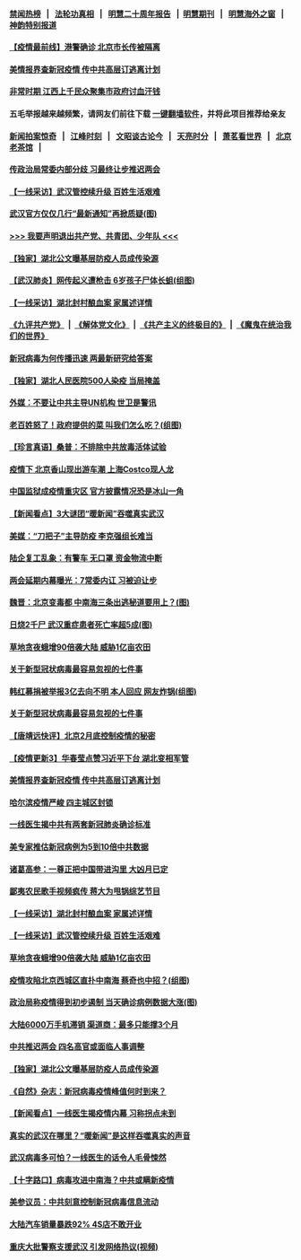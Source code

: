 #### [禁闻热榜](热点新闻.md?=0)  &nbsp;&nbsp;|&nbsp;&nbsp; [法轮功真相](https://github.com/gfw-breaker/truth/blob/master/README.md?=0) &nbsp;&nbsp;|&nbsp;&nbsp; [明慧二十周年报告](https://github.com/gfw-breaker/mh-reports/blob/master/README.md?=0) &nbsp;&nbsp;|&nbsp;&nbsp;[明慧期刊](https://github.com/gfw-breaker/mh-qikan) &nbsp;&nbsp;|&nbsp;&nbsp; [明慧海外之窗](https://github.com/gfw-breaker/mh-news/blob/master/README.md?=0) &nbsp;&nbsp;|&nbsp;&nbsp; [神韵特别报道](https://github.com/gfw-breaker/mh-news/blob/master/shenyun.md?=0)
#### [ 【疫情最前线】港警确诊 北京市长传被隔离](https://github.com/gfw-breaker/banned-news/blob/master/pages/nsc413/n11886872.md)
#### [ 美情报界查新冠疫情 传中共高层订逃离计划](https://github.com/gfw-breaker/banned-news/blob/master/pages/nf4514/n11888161.md)
#### [ 非常时期 江西上千民众聚集市政府讨血汗钱](https://github.com/gfw-breaker/banned-news/blob/master/pages/nf4514/n11886708.md)
#### 五毛举报越来越频繁，请网友们前往下载 [一键翻墙软件](https://github.com/gfw-breaker/ssr-accounts)，并将此项目推荐给亲友
#### [新闻拍案惊奇](https://github.com/gfw-breaker/banned-news/blob/master/pages/link4.md) &nbsp;&nbsp;|&nbsp;&nbsp; [江峰时刻](https://github.com/gfw-breaker/banned-news/blob/master/pages/link4.md) &nbsp;&nbsp;|&nbsp;&nbsp; [文昭谈古论今](https://github.com/gfw-breaker/banned-news/blob/master/pages/link4.md) &nbsp;&nbsp;|&nbsp;&nbsp; [天亮时分](https://github.com/gfw-breaker/banned-news/blob/master/pages/link4.md) &nbsp;&nbsp;|&nbsp;&nbsp; [萧茗看世界](https://github.com/gfw-breaker/banned-news/blob/master/pages/link4.md) &nbsp;&nbsp;|&nbsp;&nbsp; [北京老茶馆](https://github.com/gfw-breaker/banned-news/blob/master/pages/link4.md) &nbsp;&nbsp;|&nbsp;&nbsp; 
#### [ 传政治局常委内部分歧 习最终让步推迟两会](https://github.com/gfw-breaker/banned-news/blob/master/pages/nsc413/n11887071.md)
#### [ 【一线采访】武汉管控续升级 百姓生活艰难](https://github.com/gfw-breaker/banned-news/blob/master/pages/nf4514/n11886970.md)
#### [ 武汉官方仅仅几行“最新通知”再掀质疑(图)](https://github.com/gfw-breaker/banned-news/blob/master/pages/p1/924012.md)
#### [>>> 我要声明退出共产党、共青团、少年队 <<<](https://github.com/begood0513/goodnews/blob/master/quit/letter.md) 
#### [ 【独家】湖北公文曝基层防疫人员成传染源](https://github.com/gfw-breaker/banned-news/blob/master/pages/nf4514/n11887125.md)
#### [ 【武汉肺炎】网传起义遭枪击 6岁孩子尸体长蛆(组图)](https://github.com/gfw-breaker/banned-news/blob/master/pages/p1/924004.md)
#### [ 【一线采访】湖北封村酿血案 家属述详情](https://github.com/gfw-breaker/banned-news/blob/master/pages/nf4514/n11888368.md)
#### [《九评共产党》](https://github.com/begood0513/9ping.md/blob/master/README.md) &nbsp;|&nbsp; [《解体党文化》](../../../../jtdwh.md/blob/master/README.md)  &nbsp;|&nbsp; [《共产主义的终极目的》](../../../../gczydzjmd.md/blob/master/README.md) &nbsp;|&nbsp; [《魔鬼在统治我们的世界》](../../../../mgztzwmdsj.md/blob/master/README.md) 
#### [ 新冠病毒为何传播迅速 两最新研究给答案](https://github.com/gfw-breaker/banned-news/blob/master/pages/nf4514/n11886505.md)
#### [ 【独家】湖北人民医院500人染疫 当局掩盖](https://github.com/gfw-breaker/banned-news/blob/master/pages/nf4514/n11888080.md)
#### [ 外媒：不要让中共主导UN机构 世卫是警讯](https://github.com/gfw-breaker/banned-news/blob/master/pages/nf4514/n11886401.md)
#### [ 老百姓怒了！政府提供的菜 叫我们怎么吃？(组图)](https://github.com/gfw-breaker/banned-news/blob/master/pages/p1/923914.md)
#### [ 【珍言真语】桑普：不排除中共放毒活体试验](https://github.com/gfw-breaker/banned-news/blob/master/pages/nsc413/n11886832.md)
#### [ 疫情下 北京香山现出游车潮 上海Costco现人龙](https://github.com/gfw-breaker/banned-news/blob/master/pages/nsc413/n11888399.md)
#### [ 中国监狱成疫情重灾区 官方披露情况恐是冰山一角](https://github.com/gfw-breaker/banned-news/blob/master/pages/p1/923922.md)
#### [ 【新闻看点】3大谜团“暖新闻”吞噬真实武汉](https://github.com/gfw-breaker/banned-news/blob/master/pages/nsc413/n11888400.md)
#### [ 美媒：“刀把子”主导防疫 李克强组长难当](https://github.com/gfw-breaker/banned-news/blob/master/pages/prog1138/a102782954.md)
#### [ 陆企复工乱象：有警车 无口罩 资金物流中断](https://github.com/gfw-breaker/banned-news/blob/master/pages/nf4514/n11886914.md)
#### [ 两会延期内幕曝光：7常委内讧 习被迫让步](https://github.com/gfw-breaker/banned-news/blob/master/pages/prog1138/a102783520.md)
#### [ 魏晋：北京变毒都 中南海三条出逃秘道要用上？(图)](https://github.com/gfw-breaker/banned-news/blob/master/pages/p2/923858.md)
#### [ 日烧2千尸 武汉重症患者死亡率超5成(图)](https://github.com/gfw-breaker/banned-news/blob/master/pages/p1/923941.md)
#### [ 草地贪夜蛾增90倍袭大陆 威胁1亿亩农田](https://github.com/gfw-breaker/banned-news/blob/master/pages/nsc413/n11888493.md)
#### [ 关于新型冠状病毒最容易忽视的七件事](https://github.com/gfw-breaker/banned-news/blob/master/pages/nf4514/n11886753.md)
#### [ 韩红募捐被举报3亿去向不明 本人回应 网友炸锅(组图)](https://github.com/gfw-breaker/banned-news/blob/master/pages/p1/924007.md)
#### [ 关于新型冠状病毒最容易忽视的七件事](https://github.com/gfw-breaker/banned-news/blob/master/pages/nsc413/n11886753.md)
#### [ 【唐靖远快评】北京2月底控制疫情的秘密](https://github.com/gfw-breaker/banned-news/blob/master/pages/nsc413/n11886677.md)
#### [ 【疫情更新3】华春莹点赞习近平下台 湖北变相军管](https://github.com/gfw-breaker/banned-news/blob/master/pages/prog204/a102778761.md)
#### [ 美情报界查新冠疫情 传中共高层订逃离计划](https://github.com/gfw-breaker/banned-news/blob/master/pages/nsc413/n11888161.md)
#### [ 哈尔滨疫情严峻 四主城区封锁](https://github.com/gfw-breaker/banned-news/blob/master/pages/nsc413/n11887651.md)
#### [ 一线医生揭中共有两套新冠肺炎确诊标准](https://github.com/gfw-breaker/banned-news/blob/master/pages/nsc413/n11887560.md)
#### [ 美专家推估新冠病例为5到10倍中共数据](https://github.com/gfw-breaker/banned-news/blob/master/pages/nsc413/n11884404.md)
#### [ 诸葛高参：一尊正把中国带进沟里 大凶月已定](https://github.com/gfw-breaker/banned-news/blob/master/pages/prog1138/a102779790.md)
#### [ 鄙夷农民歌手视频疯传 蒋大为甩锅综艺节目](https://github.com/gfw-breaker/banned-news/blob/master/pages/nsc413/n11886556.md)
#### [ 【一线采访】湖北封村酿血案 家属述详情](https://github.com/gfw-breaker/banned-news/blob/master/pages/nsc413/n11888368.md)
#### [ 【一线采访】武汉管控续升级 百姓生活艰难](https://github.com/gfw-breaker/banned-news/blob/master/pages/nsc413/n11886970.md)
#### [ 草地贪夜蛾增90倍袭大陆 威胁1亿亩农田](https://github.com/gfw-breaker/banned-news/blob/master/pages/nf4514/n11888493.md)
#### [ 疫情攻陷北京西城区直扑中南海 蔡奇也中招？(组图)](https://github.com/gfw-breaker/banned-news/blob/master/pages/p2/923822.md)
#### [ 政治局称疫情得到初步遏制 当天确诊病例数据大涨(图)](https://github.com/gfw-breaker/banned-news/blob/master/pages/p1/923919.md)
#### [ 大陆6000万手机滞销 渠道商：最多只能撑3个月](https://github.com/gfw-breaker/banned-news/blob/master/pages/nsc413/n11887539.md)
#### [ 中共推迟两会 四名高官或面临人事调整](https://github.com/gfw-breaker/banned-news/blob/master/pages/nsc413/n11887347.md)
#### [ 【独家】湖北公文曝基层防疫人员成传染源](https://github.com/gfw-breaker/banned-news/blob/master/pages/nsc413/n11887125.md)
#### [ 《自然》杂志：新冠病毒疫情峰值何时到来？](https://github.com/gfw-breaker/banned-news/blob/master/pages/nsc413/n11886631.md)
#### [ 【新闻看点】一线医生揭疫情内幕 习称拐点未到](https://github.com/gfw-breaker/banned-news/blob/master/pages/nsc413/n11886484.md)
#### [ 真实的武汉在哪里？“暖新闻”是这样吞噬真实的声音](https://github.com/gfw-breaker/banned-news/blob/master/pages/yataibaodao/jt-02202020104946.md)
#### [ 武汉病毒多可怕？一线医生的话令人毛骨悚然](https://github.com/gfw-breaker/banned-news/blob/master/pages/prog204/a102782884.md)
#### [ 【十字路口】病毒攻进中南海？中共或瞒新疫情](https://github.com/gfw-breaker/banned-news/blob/master/pages/nsc413/n11887894.md)
#### [ 美参议员：中共刻意控制新冠病毒信息流动](https://github.com/gfw-breaker/banned-news/blob/master/pages/nf4514/n11887949.md)
#### [ 大陆汽车销量暴跌92% 4S店不敢开业](https://github.com/gfw-breaker/banned-news/blob/master/pages/nf4514/n11886391.md)
#### [ 重庆大批警察支援武汉 引发网络热议(视频)](https://github.com/gfw-breaker/banned-news/blob/master/pages/prog204/a102783597.md)
